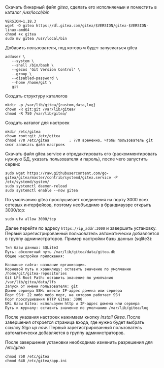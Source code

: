 Скачать бинарный файл *gitea*, сделать его исполняемыи и поместить в каталог */usr/local/bin*
```
VERSION=1.18.3
wget -O gitea https://dl.gitea.com/gitea/$VERSION/gitea-$VERSION-linux-amd64
chmod +x gitea
sudo mv gitea /usr/local/bin
```
Добавить пользователя, под которым будет запускаться gitea
```
adduser \
   --system \
   --shell /bin/bash \
   --gecos 'Git Version Control' \
   --group \
   --disabled-password \
   --home /home/git \
   git
```
Cоздать структуру каталогов
```
mkdir -p /var/lib/gitea/{custom,data,log}
chown -R git:git /var/lib/gitea/
chmod -R 750 /var/lib/gitea/
```
Создать каталог для настроек
```
mkdir /etc/gitea
chown root:git /etc/gitea
chmod 770 /etc/gitea         ; 770 временно, чтобы пользователь git смог записать файл настроек
```
Cкачать файл gitea.service и отредактировать его (раскомментировать нужную БД, указать пользователя и пароль), после чего запустить сервис
```
sudo wget https://raw.githubusercontent.com/go-gitea/gitea/master/contrib/systemd/gitea.service -P /etc/systemd/system/
sudo systemctl daemon-reload
sudo systemctl enable --now gitea
```
По умолчанию gitea прослушивает соединения на порту 3000 всех сетевых интерфейсов, поэтому необъодимо в брандмауэре открыть 3000/tcp:
```
sudo ufw allow 3000/tcp
```
Далее перейти по адресу `https://ip_addr:3000` и завершить установку.\
Первый зарегистрированный пользователь автоматически добавляется в группу администраторов.
Пример настройки базы данных (sqlite3):
```
Тип базы данных: SQLite3
Путь: абсолютный путь /var/lib/gitea/data/gitea.db
Общие настройки приложения:

Название сайта: название организации.
Корневой путь к хранилищу: оставить значение по умолчанию /home/git/gitea-repositories
Git LFS Root Path: оставить значение по умолчанию /var/lib/gitea/data/lfs
Запуск от имени пользователя: git
Домен сервера SSH: ввести IP-адрес домена или сервера
Порт SSH: 22 либо любо порт, на котором работает SSH
Порт прослушивания HTTP Gitea: 3000
URL базы Gitea: используем http и IP-адрес домена или сервера
Путь к журналу: оставить значение по умолчанию /var/lib/gitea/log
```
После указания настроек нажимаем кнопку *Install Gitea*. После завершения откроется страница входа,
где нужно будет выбрать ссылку *Sign up now*. Первый зарегистрированный пользователь автоматически
добавляется в группу администраторов.

После завершения установки необходимо изменить разрешения для */etc/gitea*
```
chmod 750 /etc/gitea
chmod 640 /etc/gitea/app.ini
```

